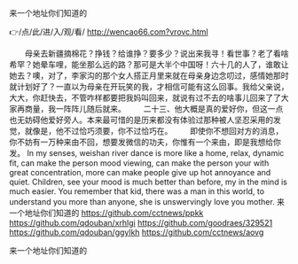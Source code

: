 
来一个地址你们知道的




👉/点/此/进/入/观/看/ http://wencao66.com?vrovc.html




　　母亲去新疆摘棉花？挣钱？给谁挣？要多少？说出来我寻！看世事？老了看啥希罕？她晕车哩，能坐那么远的路？那可是大半个中国呀！六十几的人了，谁敢让她去？噢，对了，李家沟的那个女人搭正月里来就在母亲身边念叨过，感情她那时就计划好了？一直以为母亲在开玩笑的我，才相信可能有这么回事。我给父亲说，大大，你赶快去，不管咋样都要把我妈叫回来，就说有过不去的啥事儿回来了了大家再商量，我一阵阵儿随后就来。
　　二十三、他大概是真的爱好你，但这一点也无妨碍他爱好旁人。本来最可惜的是历来都没有体验过那种被人坚忍采用的发觉，就像是，他不过恰巧须要，你不过恰巧在。
　　即使你不想回对方的消息，你不妨有一万种来由不回，想要发微信的功夫，你惟有一个来由，即是我想给你发。
In my senses, weishan river dance is more like a home, relax, dynamic fit, can make the person mood viewing, can make the person your with great concentration, more can make people give up hot annoyance and quiet.
Children, see your mood is much better than before, my in the mind is much easier.
You remember that kid, there was a man in this world, to understand you more than anyone, she is unswervingly love you mother.
来一个地址你们知道的 https://github.com/cctnews/ppkk
https://github.com/qdouban/xrhlgi
https://github.com/goodraes/329521
https://github.com/qdouban/ggylkh
https://github.com/cctnews/aovg





来一个地址你们知道的
